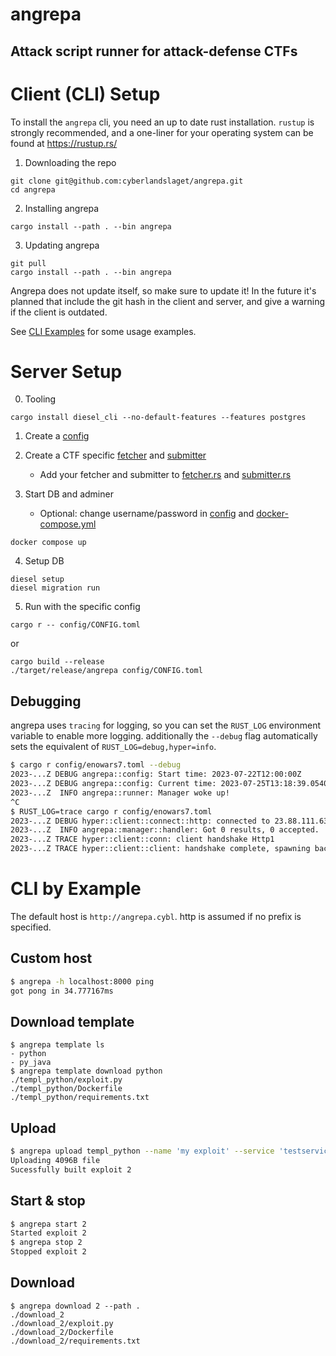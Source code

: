 # angrepa
## Attack script runner for attack-defense CTFs

# Client (CLI) Setup
To install the `angrepa` cli, you need an up to date rust installation. `rustup` is strongly recommended, and a one-liner for your operating system can be found at https://rustup.rs/

1. Downloading the repo
```
git clone git@github.com:cyberlandslaget/angrepa.git
cd angrepa
```

2. Installing angrepa
```
cargo install --path . --bin angrepa
```

3. Updating angrepa
```
git pull
cargo install --path . --bin angrepa
```

Angrepa does not update itself, so make sure to update it! In the future it's
planned that include the git hash in the client and server, and give a warning
if the client is outdated.

See [CLI Examples](#cli-by-example) for some usage examples.

# Server Setup
0. Tooling
```
cargo install diesel_cli --no-default-features --features postgres
```

1. Create a [config](./config/)

2. Create a CTF specific [fetcher](./src/manager/fetcher/) and [submitter](./src/manager/submitter/)
    - Add your fetcher and submitter to [fetcher.rs](./src/manager/fetcher.rs) and [submitter.rs](./src/manager/submitter.rs)

3. Start DB and adminer
    - Optional: change username/password in [config](./config/) and [docker-compose.yml](./docker-compose.yml)
```
docker compose up
```

4. Setup DB
```
diesel setup
diesel migration run
```

5. Run with the specific config
```
cargo r -- config/CONFIG.toml
```
or
```
cargo build --release
./target/release/angrepa config/CONFIG.toml
```

## Debugging
angrepa uses `tracing` for logging, so you can set the `RUST_LOG` environment
variable to enable more logging. additionally the `--debug` flag automatically
sets the equivalent of `RUST_LOG=debug,hyper=info`.
```sh
$ cargo r config/enowars7.toml --debug
2023-...Z DEBUG angrepa::config: Start time: 2023-07-22T12:00:00Z
2023-...Z DEBUG angrepa::config: Current time: 2023-07-25T13:18:39.054039Z
2023-...Z  INFO angrepa::runner: Manager woke up!
^C
$ RUST_LOG=trace cargo r config/enowars7.toml
2023-...Z DEBUG hyper::client::connect::http: connected to 23.88.111.63:443
2023-...Z  INFO angrepa::manager::handler: Got 0 results, 0 accepted.
2023-...Z TRACE hyper::client::conn: client handshake Http1
2023-...Z TRACE hyper::client::client: handshake complete, spawning background dispatcher task
```

# CLI by Example
The default host is `http://angrepa.cybl`. http is assumed if no prefix is
specified.

## Custom host
```sh
$ angrepa -h localhost:8000 ping
got pong in 34.777167ms
```

## Download template
```
$ angrepa template ls
- python
- py_java
$ angrepa template download python
./templ_python/exploit.py
./templ_python/Dockerfile
./templ_python/requirements.txt
```

## Upload
```sh
$ angrepa upload templ_python --name 'my exploit' --service 'testservice'
Uploading 4096B file
Sucessfully built exploit 2
```

## Start & stop
```sh
$ angrepa start 2
Started exploit 2
$ angrepa stop 2
Stopped exploit 2
```

## Download
```
$ angrepa download 2 --path .
./download_2
./download_2/exploit.py
./download_2/Dockerfile
./download_2/requirements.txt
```